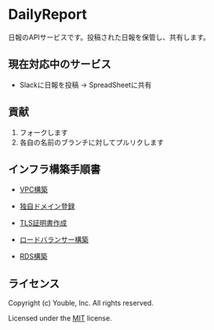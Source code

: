 # DailyReport

日報のAPIサービスです。投稿された日報を保管し、共有します。

## 現在対応中のサービス

* Slackに日報を投稿 → SpreadSheetに共有

## 貢献

1. フォークします
2. 各自の名前のブランチに対してプルリクします  

## インフラ構築手順書  

- [VPC構築](/doc/setup-of-VPC.md)

- [独自ドメイン登録](/doc/setup-of-Route53.md)

- [TLS証明書作成](/doc/setup-of-ACM.md)

- [ロードバランサー構築](/doc/setup-of-ALB.md)

- [RDS構築](/doc/setup-of-RDS.md)  

## ライセンス

Copyright (c) Youble, Inc. All rights reserved.

Licensed under the [MIT](LICENSE.txt) license.

